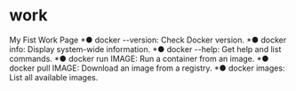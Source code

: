 # work
My Fist Work Page
*● docker --version: Check Docker version.
*● docker info: Display system-wide information.
*● docker --help: Get help and list commands.
*● docker run IMAGE: Run a container from an image.
*● docker pull IMAGE: Download an image from a registry.
*● docker images: List all available images.
